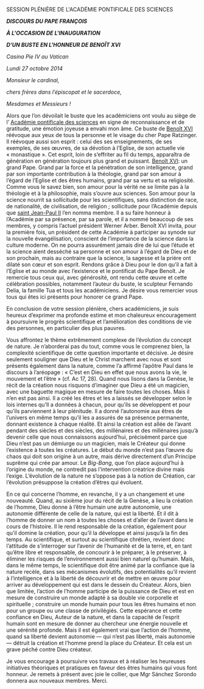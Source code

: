 SESSION PLÉNIÈRE DE L'ACADÉMIE PONTIFICALE DES SCIENCES

***DISCOURS DU PAPE FRANÇOIS***

***À L'OCCASION DE L'INAUGURATION***

***D'UN BUSTE EN L'HONNEUR DE BENOÎT XVI***

*Casina Pie IV au Vatican*

*Lundi 27 octobre 2014*

*Monsieur le cardinal,*

*chers frères dans l’épiscopat et le sacerdoce,*

*Mesdames et Messieurs !*

Alors que l’on dévoilait le buste que les académiciens ont voulu au siège de l’ [Académie pontificale des sciences](http://www.vatican.va/roman_curia/pontifical_academies/acdscien/index_fr.htm) en signe de reconnaissance et de gratitude, une émotion joyeuse a envahi mon âme. Ce buste de [Benoît XVI](http://www.vatican.va/holy_father/benedict_xvi/index_fr.htm) réévoque aux yeux de tous la personne et le visage du cher Pape Ratzinger. Il réévoque aussi son esprit : celui des ses enseignements, de ses exemples, de ses œuvres, de sa dévotion à l’Eglise, de son actuelle vie « monastique ». Cet esprit, loin de s’effriter au fil du temps, apparaîtra de génération en génération toujours plus grand et puissant. [Benoît XVI](http://www.vatican.va/holy_father/benedict_xvi/index_fr.htm): un grand Pape. Grand par la force et la pénétration de son intelligence, grand par son importante contribution à la théologie, grand par son amour à l’égard de l’Eglise et des êtres humains, grand par sa vertu et sa religiosité. Comme vous le savez bien, son amour pour la vérité ne se limite pas à la théologie et à la philosophie, mais s’ouvre aux sciences. Son amour pour la science nourrit sa sollicitude pour les scientifiques, sans distinction de race, de nationalité, de civilisation, de religion ; sollicitude pour l’Académie depuis que [saint Jean-Paul II](http://www.vatican.va/holy_father/john_paul_ii/index_fr.htm) l’en nomma membre. Il a su faire honneur à l’Académie par sa présence, par sa parole, et il a nommé beaucoup de ses membres, y compris l’actuel président Werner Arber. Benoît XVI invita, pour la première fois, un président de cette Académie à participer au synode sur la nouvelle évangélisation, conscient de l’importance de la science dans la culture moderne. On ne pourra assurément jamais dire de lui que l’étude et la science aient desséché sa personne et son amour à l’égard de Dieu et de son prochain, mais au contraire que la science, la sagesse et la prière ont dilaté son cœur et son esprit. Rendons grâce à Dieu pour le don qu’il a fait à l’Eglise et au monde avec l’existence et le pontificat du Pape Benoît. Je remercie tous ceux qui, avec générosité, ont rendu cette œuvre et cette célébration possibles, notamment l’auteur du buste, le sculpteur Fernando Delia, la famille Tua et tous les académiciens. Je désire vous remercier vous tous qui êtes ici présents pour honorer ce grand Pape.

En conclusion de votre session plénière, chers académiciens, je suis heureux d’exprimer ma profonde estime et mon chaleureux encouragement à poursuivre le progrès scientifique et l’amélioration des conditions de vie des personnes, en particulier des plus pauvres.

Vous affrontez le thème extrêmement complexe de l’évolution du concept de nature. Je n’aborderai pas du tout, comme vous le comprenez bien, la complexité scientifique de cette question importante et décisive. Je désire seulement souligner que Dieu et le Christ marchent avec nous et sont présents également dans la nature, comme l’a affirmé l’apôtre Paul dans le discours à l’aréopage : « C’est en Dieu en effet que nous avons la vie, le mouvement et l’être » (cf. Ac 17, 28). Quand nous lisons dans la Genèse, le récit de la création nous risquons d’imaginer que Dieu a été un magicien, avec une baguette magique en mesure de faire toutes les choses. Mais il n’en est pas ainsi. Il a créé les êtres et les a laissés se développer selon le lois internes qu’Il a données à chacun, pour qu’ils se développent et pour qu’ils parviennent à leur plénitude. Il a donné l’autonomie aux êtres de l’univers en même temps qu’il les a assurés de sa présence permanente, donnant existence à chaque réalité. Et ainsi la création est allée de l’avant pendant des siècles et des siècles, des millénaires et des millénaires jusqu’à devenir celle que nous connaissons aujourd’hui, précisément parce que Dieu n’est pas un démiurge ou un magicien, mais le Créateur qui donne l’existence à toutes les créatures. Le début du monde n’est pas l’œuvre du chaos qui doit son origine à un autre, mais dérive directement d’un Principe suprême qui crée par amour. Le *Big-Bang*, que l’on place aujourd’hui à l’origine du monde, ne contredit pas l’intervention créatrice divine mais l’exige. L’évolution de la nature ne s’oppose pas à la notion de Création, car l’évolution présuppose la création d’êtres qui évoluent.

En ce qui concerne l’homme, en revanche, il y a un changement et une nouveauté. Quand, au sixième jour du récit de la Genèse, a lieu la création de l’homme, Dieu donne à l’être humain une autre autonomie, une autonomie différente de celle de la nature, qui est la liberté. Et il dit à l’homme de donner un nom à toutes les choses et d’aller de l’avant dans le cours de l’histoire. Il le rend responsable de la création, également pour qu’il domine la création, pour qu’il la développe et ainsi jusqu’à la fin des temps. Au scientifique, et surtout au scientifique chrétien, revient donc l’attitude de s’interroger sur l’avenir de l’humanité et de la terre, et, en tant qu’être libre et responsable, de concourir à le préparer, à le préserver, à éliminer les risques de l’environnement aussi bien naturel qu’humain. Mais, dans le même temps, le scientifique doit être animé par la confiance que la nature recèle, dans ses mécanismes évolutifs, des potentialités qu’il revient à l’intelligence et à la liberté de découvrir et de mettre en œuvre pour arriver au développement qui est dans le dessein du Créateur. Alors, bien que limitée, l’action de l’homme participe de la puissance de Dieu et est en mesure de construire un monde adapté à sa double vie corporelle et spirituelle ; construire un monde humain pour tous les êtres humains et non pour un groupe ou une classe de privilégiés. Cette espérance et cette confiance en Dieu, Auteur de la nature, et dans la capacité de l’esprit humain sont en mesure de donner au chercheur une énergie nouvelle et une sérénité profonde. Mais il est également vrai que l’action de l’homme, quand sa liberté devient autonomie — qui n’est pas liberté, mais autonomie — détruit la création et l’homme prend la place du Créateur. Et cela est un grave péché contre Dieu créateur.

Je vous encourage à poursuivre vos travaux et à réaliser les heureuses initiatives théoriques et pratiques en faveur des êtres humains qui vous font honneur. Je remets à présent avec joie le collier, que Mgr Sánchez Sorondo donnera aux nouveaux membres. Merci.